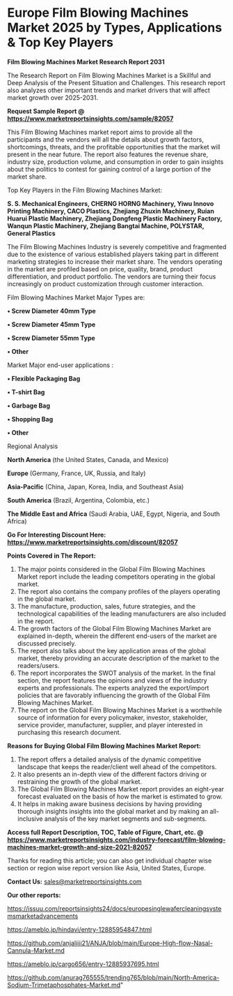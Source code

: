  # Europe Film Blowing Machines Market 2025 by Types, Applications & Top Key Players

<strong>Film Blowing Machines Market Research Report 2031</strong>

The Research Report on Film Blowing Machines Market is a Skillful and Deep Analysis of the Present Situation and Challenges. This research report also analyzes other important trends and market drivers that will affect market growth over 2025-2031.

<strong>Request Sample Report @ <a href=https://www.marketreportsinsights.com/sample/82057>https://www.marketreportsinsights.com/sample/82057</a></strong>

This Film Blowing Machines market report aims to provide all the participants and the vendors will all the details about growth factors, shortcomings, threats, and the profitable opportunities that the market will present in the near future. The report also features the revenue share, industry size, production volume, and consumption in order to gain insights about the politics to contest for gaining control of a large portion of the market share.

Top Key Players in the Film Blowing Machines Market:

<strong>S. S. Mechanical Engineers, CHERNG HORNG Machinery, Yiwu Innovo Printing Machinery, CACO Plastics, Zhejiang Zhuxin Machinery, Ruian Huarui Plastic Machinery, Zhejiang Dongfeng Plastic Machinery Factory, Wanqun Plastic Machinery, Zhejiang Bangtai Machine, POLYSTAR, General Plastics</strong>

The Film Blowing Machines Industry is severely competitive and fragmented due to the existence of various established players taking part in different marketing strategies to increase their market share. The vendors operating in the market are profiled based on price, quality, brand, product differentiation, and product portfolio. The vendors are turning their focus increasingly on product customization through customer interaction.

Film Blowing Machines Market Major Types are:

<strong>• Screw Diameter 40mm Type

• Screw Diameter 45mm Type

• Screw Diameter 55mm Type

• Other</strong>

Market Major end-user applications :

<strong>• Flexible Packaging Bag

• T-shirt Bag

• Garbage Bag

• Shopping Bag

• Other</strong>

Regional Analysis

</u><strong><b>North America</b></strong> (the United States, Canada, and Mexico)

<strong><b>Europe </b></strong>(Germany, France, UK, Russia, and Italy)

<strong><b>Asia-Pacific</b></strong> (China, Japan, Korea, India, and Southeast Asia)

<strong><b>South America</b></strong> (Brazil, Argentina, Colombia, etc.)

<strong><b>The Middle East and Africa</b></strong> (Saudi Arabia, UAE, Egypt, Nigeria, and South Africa)

<strong>Go For Interesting Discount Here: <a href=https://www.marketreportsinsights.com/discount/82057>https://www.marketreportsinsights.com/discount/82057</a></strong>

<strong>Points Covered in The Report:</strong>
<ol>
  <li>The major points considered in the Global Film Blowing Machines Market report include the leading competitors operating in the global market.</li>
  <li>The report also contains the company profiles of the players operating in the global market.</li>
  <li>The manufacture, production, sales, future strategies, and the technological capabilities of the leading manufacturers are also included in the report.</li>
  <li>The growth factors of the Global Film Blowing Machines Market are explained in-depth, wherein the different end-users of the market are discussed precisely.</li>
  <li>The report also talks about the key application areas of the global market, thereby providing an accurate description of the market to the readers/users.</li>
  <li>The report incorporates the SWOT analysis of the market. In the final section, the report features the opinions and views of the industry experts and professionals. The experts analyzed the export/import policies that are favorably influencing the growth of the Global Film Blowing Machines Market.</li>
  <li>The report on the Global Film Blowing Machines Market is a worthwhile source of information for every policymaker, investor, stakeholder, service provider, manufacturer, supplier, and player interested in purchasing this research document.</li>
</ol>
<strong>Reasons for Buying Global Film Blowing Machines Market Report:</strong>

<ol>
  <li>The report offers a detailed analysis of the dynamic competitive landscape that keeps the reader/client well ahead of the competitors.</li>
  <li>It also presents an in-depth view of the different factors driving or restraining the growth of the global market.</li>
  <li>The Global Film Blowing Machines Market report provides an eight-year forecast evaluated on the basis of how the market is estimated to grow.</li>
  <li>It helps in making aware business decisions by having providing thorough insights insights into the global market and by making an all-inclusive analysis of the key market segments and sub-segments.</li>
</ol>
<strong>Access full Report Description, TOC, Table of Figure, Chart, etc. @ <a href=https://www.marketreportsinsights.com/industry-forecast/film-blowing-machines-market-growth-and-size-2021-82057>https://www.marketreportsinsights.com/industry-forecast/film-blowing-machines-market-growth-and-size-2021-82057</a></strong>


Thanks for reading this article; you can also get individual chapter wise section or region wise report version like Asia, United States, Europe.

<strong>Contact Us:</strong>
sales@marketreportsinsights.com

<strong>Our other reports:</strong>

<a href=https://issuu.com/reportsinsights24/docs/europesinglewafercleaningsystemsmarketadvancements>https://issuu.com/reportsinsights24/docs/europesinglewafercleaningsystemsmarketadvancements</a>

<a href=https://ameblo.jp/hindavi/entry-12885954847.html>https://ameblo.jp/hindavi/entry-12885954847.html</a>

<a href=https://github.com/anjaliiii21/ANJA/blob/main/Europe-High-flow-Nasal-Cannula-Market.md>https://github.com/anjaliiii21/ANJA/blob/main/Europe-High-flow-Nasal-Cannula-Market.md</a>

<a href=https://ameblo.jp/cargo656/entry-12885937695.html>https://ameblo.jp/cargo656/entry-12885937695.html</a>

<a href=https://github.com/anurag765555/trending765/blob/main/North-America-Sodium-Trimetaphosphates-Market.md>https://github.com/anurag765555/trending765/blob/main/North-America-Sodium-Trimetaphosphates-Market.md</a>"

